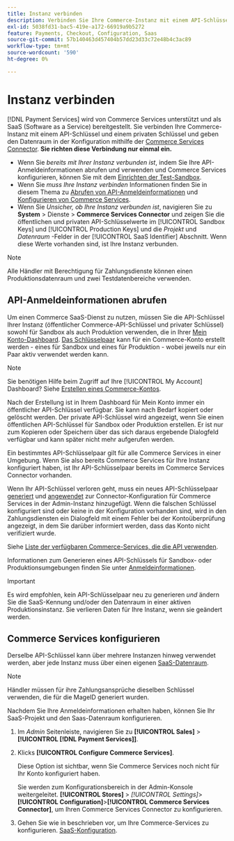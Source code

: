 ```yaml
---
title: Instanz verbinden
description: Verbinden Sie Ihre Commerce-Instanz mit einem API-Schlüssel und einem privaten Schlüssel und geben Sie den Datenraum in der Konfiguration an.
exl-id: 5038fd31-bac5-419e-a172-66919a9b5272
feature: Payments, Checkout, Configuration, Saas
source-git-commit: 57b140463d457404b57dd23d33c72e48b4c3ac89
workflow-type: tm+mt
source-wordcount: '590'
ht-degree: 0%

---
```


# Instanz verbinden

[!DNL Payment Services] wird von Commerce Services unterstützt und als SaaS (Software as a Service) bereitgestellt. Sie verbinden Ihre Commerce-Instanz mit einem API-Schlüssel und einem privaten Schlüssel und geben den Datenraum in der Konfiguration mithilfe der [Commerce Services Connector](https://experienceleague.adobe.com/docs/commerce-merchant-services/user-guides/saas.html). **Sie richten diese Verbindung nur einmal ein.**

* Wenn Sie *bereits mit Ihrer Instanz verbunden ist*, indem Sie Ihre API-Anmeldeinformationen abrufen und verwenden und Commerce Services konfigurieren, können Sie mit dem [Einrichten der Test-Sandbox](https://experienceleague.adobe.com/docs/commerce-merchant-services/payment-services/get-started/sandbox.html).
* Wenn Sie *muss Ihre Instanz verbinden* Informationen finden Sie in diesem Thema zu [Abrufen von API-Anmeldeinformationen](#obtain-api-credentials) und [Konfigurieren von Commerce Services](#configure-commerce-services).
* Wenn Sie *Unsicher, ob Ihre Instanz verbunden ist*, navigieren Sie zu **System** > Dienste > **Commerce Services Connector** und zeigen Sie die öffentlichen und privaten API-Schlüsselwerte im [!UICONTROL Sandbox Keys] und [!UICONTROL Production Keys] und die *Projekt* und *Datenraum* -Felder in der [!UICONTROL SaaS Identifier] Abschnitt. Wenn diese Werte vorhanden sind, ist Ihre Instanz verbunden.

>[!NOTE]
>
>Alle Händler mit Berechtigung für Zahlungsdienste können einen Produktionsdatenraum und zwei Testdatenbereiche verwenden.

## API-Anmeldeinformationen abrufen

Um einen Commerce SaaS-Dienst zu nutzen, müssen Sie die API-Schlüssel Ihrer Instanz (öffentlicher Commerce-API-Schlüssel und privater Schlüssel) sowohl für Sandbox als auch Produktion verwenden, die in Ihrer [Mein Konto-Dashboard](https://account.magento.com/customer/account/login). [Das Schlüsselpaar](https://docs.magento.com/user-guide/configuration/services/saas.html) kann für ein Commerce-Konto erstellt werden - eines für Sandbox und eines für Produktion - wobei jeweils nur ein Paar aktiv verwendet werden kann.

>[!NOTE]
>
>Sie benötigen Hilfe beim Zugriff auf Ihre [!UICONTROL My Account] Dashboard? Siehe [Erstellen eines Commerce-Kontos](https://docs.magento.com/user-guide/magento/magento-account-create.html).

Nach der Erstellung ist in Ihrem Dashboard für Mein Konto immer ein öffentlicher API-Schlüssel verfügbar. Sie kann nach Bedarf kopiert oder gelöscht werden. Der private API-Schlüssel wird angezeigt, wenn Sie einen öffentlichen API-Schlüssel für Sandbox oder Produktion erstellen. Er ist nur zum Kopieren oder Speichern über das sich daraus ergebende Dialogfeld verfügbar und kann später nicht mehr aufgerufen werden.

Ein bestimmtes API-Schlüsselpaar gilt für alle Commerce Services in einer Umgebung. Wenn Sie also bereits Commerce Services für Ihre Instanz konfiguriert haben, ist Ihr API-Schlüsselpaar bereits im Commerce Services Connector vorhanden.

Wenn Ihr API-Schlüssel verloren geht, muss ein neues API-Schlüsselpaar [generiert](https://experienceleague.adobe.com/docs/commerce-merchant-services/payment-services/get-started/connect.html#generate-an-api-key-and-private-key) und [angewendet](https://experienceleague.adobe.com/docs/commerce-merchant-services/payment-services/get-started/connect.html#configure-saas-project) zur Connector-Konfiguration für Commerce Services in der Admin-Instanz hinzugefügt. Wenn die falschen Schlüssel konfiguriert sind oder keine in der Konfiguration vorhanden sind, wird in den Zahlungsdiensten ein Dialogfeld mit einem Fehler bei der Kontoüberprüfung angezeigt, in dem Sie darüber informiert werden, dass das Konto nicht verifiziert wurde.

Siehe [Liste der verfügbaren Commerce-Services, die die API verwenden](https://docs.magento.com/user-guide/system/saas.html#available-services).

Informationen zum Generieren eines API-Schlüssels für Sandbox- oder Produktionsumgebungen finden Sie unter [Anmeldeinformationen](https://experienceleague.adobe.com/docs/commerce-merchant-services/user-guides/saas.html#apikey).

>[!IMPORTANT]
>
>Es wird empfohlen, kein API-Schlüsselpaar neu zu generieren *und* ändern Sie die SaaS-Kennung und/oder den Datenraum in einer aktiven Produktionsinstanz. Sie verlieren Daten für Ihre Instanz, wenn sie geändert werden.

## Commerce Services konfigurieren

Derselbe API-Schlüssel kann über mehrere Instanzen hinweg verwendet werden, aber jede Instanz muss über einen eigenen [SaaS-Datenraum](https://experienceleague.adobe.com/docs/commerce-merchant-services/user-guides/saas.html#saasenv).

>[!NOTE]
>
>Händler müssen für ihre Zahlungsansprüche dieselben Schlüssel verwenden, die für die MageID generiert wurden.

Nachdem Sie Ihre Anmeldeinformationen erhalten haben, können Sie Ihr SaaS-Projekt und den Saas-Datenraum konfigurieren.

1. Im _Admin_ Seitenleiste, navigieren Sie zu **[!UICONTROL Sales]** > **[!UICONTROL [!DNL Payment Services]]**.
1. Klicks **[!UICONTROL Configure Commerce Services]**.

   Diese Option ist sichtbar, wenn Sie Commerce Services noch nicht für Ihr Konto konfiguriert haben.

   Sie werden zum Konfigurationsbereich in der Admin-Konsole weitergeleitet. **[!UICONTROL Stores]** > _[!UICONTROL Settings]_>**[!UICONTROL Configuration]**>**[!UICONTROL Commerce Services Connector]**, um Ihren Commerce Services Connector zu konfigurieren.

1. Gehen Sie wie in beschrieben vor, um Ihre Commerce-Services zu konfigurieren. [SaaS-Konfiguration](https://experienceleague.adobe.com/docs/commerce-merchant-services/user-guides/integration-services/saas.html#saasenv).
